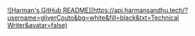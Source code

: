 [![Harman's GitHub README](https://api.harmansandhu.tech/?username=gliverCouto&bg=white&fill=black&txt=Technical Writer&avatar=false)](https://github.com/Harman-Sandhu/github-readme-generator)
